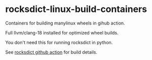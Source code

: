 # rocksdict-linux-build-containers

Containers for building manylinux wheels in gihub action.

Full llvm/clang-18 installed for optimized wheel builds.

You don't need this for running rocksdict in python.

See [rocksdict github action](https://github.com/Congyuwang/RocksDict/blob/3899cebc7e8243ce4d7e07e4d2e1201f9e0251fe/.github/workflows/PR.yml#L103-L246) for build details.
